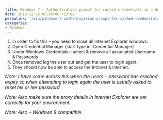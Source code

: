 ```yaml
---
title: Windows 7 – Authentication prompt for cached credentials in a domain environment
date: 2013-12-23 00:00:00 +13:00
permalink: "/win/windows-7-authentication-prompt-for-cached-credentials-in-a-domain-environment/"
categories:
- Windows
---
```


  1. In order to fix this – you need to close all Internet Explorer windows.
  2. Open Credential Manager (start type in: Credential Manager)
  3. Under Windows Credentials – select & remove all associated Username & Passwords
  4. Once removed log the user out and get the user to login again.
  5. They should now be able to access the Intranet & Internet.

<em style="font-family: sans-serif; font-size: medium;">Note: I have come across this when the users – password has reached expiry so when attempting to login again the user is usually asked to reset his or her password.</em>
  
<em style="font-family: sans-serif; font-size: medium;">Note: Also make sure the proxy details in Internet Explorer are set correctly for your environment.</em>
  
<em style="font-family: sans-serif; font-size: medium;">Note: Also – Windows 8 compatible.</em>
